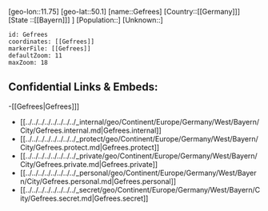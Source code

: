 ﻿---
location: [50.1,11.75]
mapzoom: [7,12] 
mapmarker: city 
type: City
tags:
- geo/City


SpocWebEntityId: 30384
isDeleted: false
confidential: public

---
[geo-lon::11.75]
[geo-lat::50.1]
[name::Gefrees]
[Country::[[Germany]]]
[State ::[[Bayern]]] ]
[Population::]
[Unknown::]


```leaflet
id: Gefrees
coordinates: [[Gefrees]]
markerFile: [[Gefrees]]
defaultZoom: 11 
maxZoom: 18
```


## Confidential Links & Embeds: 
-[[Gefrees|Gefrees]]] 
- [[../../../../../../../../_internal/geo/Continent/Europe/Germany/West/Bayern/City/Gefrees.internal.md|Gefrees.internal]] 
- [[../../../../../../../../_protect/geo/Continent/Europe/Germany/West/Bayern/City/Gefrees.protect.md|Gefrees.protect]] 
- [[../../../../../../../../_private/geo/Continent/Europe/Germany/West/Bayern/City/Gefrees.private.md|Gefrees.private]] 
- [[../../../../../../../../_personal/geo/Continent/Europe/Germany/West/Bayern/City/Gefrees.personal.md|Gefrees.personal]] 
- [[../../../../../../../../_secret/geo/Continent/Europe/Germany/West/Bayern/City/Gefrees.secret.md|Gefrees.secret]] 
